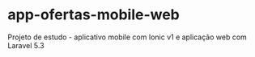 # app-ofertas-mobile-web
Projeto de estudo - aplicativo mobile com Ionic v1 e aplicação web com Laravel 5.3
